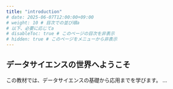 ```yaml
---
title: "introduction"
# date: 2025-06-07T12:00:00+09:00
# weight: 10 # 目次での並び順a
# 以下、必要に応じてa
# disableToc: true # このページの目次を非表示
# hidden: true # このページをメニューから非表示
---
```


## データサイエンスの世界へようこそ

この教材では、データサイエンスの基礎から応用までを学びます。
...
